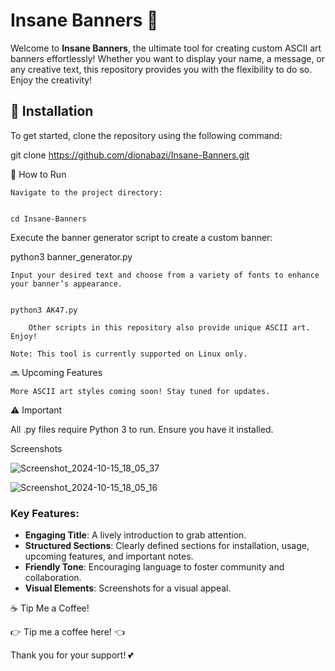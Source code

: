 # Insane Banners 🎉

Welcome to **Insane Banners**, the ultimate tool for creating custom ASCII art banners effortlessly! Whether you want to display your name, a message, or any creative text, this repository provides you with the flexibility to do so. Enjoy the creativity!

## 🚀 Installation

To get started, clone the repository using the following command:


git clone https://github.com/dionabazi/Insane-Banners.git

📄 How to Run

    Navigate to the project directory:

    
    cd Insane-Banners


    

Execute the banner generator script to create a custom banner:



python3 banner_generator.py

    Input your desired text and choose from a variety of fonts to enhance your banner’s appearance.


    python3 AK47.py

        Other scripts in this repository also provide unique ASCII art. Enjoy!

    Note: This tool is currently supported on Linux only.

🔜 Upcoming Features

    More ASCII art styles coming soon! Stay tuned for updates.

⚠️ Important

All .py files require Python 3 to run. Ensure you have it installed.


Screenshots

![Screenshot_2024-10-15_18_05_37](https://github.com/user-attachments/assets/8cab8350-4d27-4ec3-b49f-cff6d063d917)


![Screenshot_2024-10-15_18_05_16](https://github.com/user-attachments/assets/a4f83969-c862-40c5-ab8e-8939cff41f38)



### Key Features:
- **Engaging Title**: A lively introduction to grab attention.
- **Structured Sections**: Clearly defined sections for installation, usage, upcoming features, and important notes.
- **Friendly Tone**: Encouraging language to foster community and collaboration.
- **Visual Elements**: Screenshots for a visual appeal.

☕ Tip Me a Coffee!

👉 Tip me a coffee here! 👈

Thank you for your support! 💕
